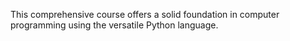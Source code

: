 This comprehensive course offers a solid foundation in computer programming using the versatile Python language. 

